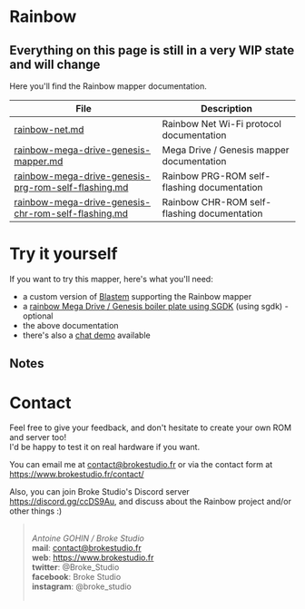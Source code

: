 # Rainbow

## **Everything on this page is still in a very WIP state and will change**

Here you'll find the Rainbow mapper documentation.

| File                                                                                                       | Description                                 |
| ---------------------------------------------------------------------------------------------------------- | ------------------------------------------- |
| [rainbow-net.md](../rainbow-net.md)                                                                        | Rainbow Net Wi-Fi protocol documentation    |
| [rainbow-mega-drive-genesis-mapper.md](rainbow-mega-drive-genesis-mapper.md)                               | Mega Drive / Genesis mapper documentation   |
| [rainbow-mega-drive-genesis-prg-rom-self-flashing.md](rainbow-mega-drive-genesis-prg-rom-self-flashing.md) | Rainbow PRG-ROM self-flashing documentation |
| [rainbow-mega-drive-genesis-chr-rom-self-flashing.md](rainbow-mega-drive-genesis-chr-rom-self-flashing.md) | Rainbow CHR-ROM self-flashing documentation |

# Try it yourself

If you want to try this mapper, here's what you'll need:

- a custom version of [Blastem](https://brokestudio.fr/rainbow/emulators/blastem) supporting the Rainbow mapper
- a [rainbow Mega Drive / Genesis boiler plate using SGDK](https://github.com/BrokeStudio/rainbow-mega-drive-genesis-boiler-plate) (using sgdk) - optional
- the above documentation
- there's also a [chat demo](https://github.com/BrokeStudio/rainbow-chat) available

## Notes

# Contact

Feel free to give your feedback, and don't hesitate to create your own ROM and server too!  
I'd be happy to test it on real hardware if you want.

You can email me at contact@brokestudio.fr or via the contact form at https://www.brokestudio.fr/contact/

Also, you can join Broke Studio's Discord server https://discord.gg/ccDS9Au, and discuss about the Rainbow project and/or other things :)

> &nbsp;  
> _Antoine GOHIN / Broke Studio_  
> **mail**: contact@brokestudio.fr  
> **web**: https://www.brokestudio.fr  
> **twitter**: @Broke_Studio  
> **facebook**: Broke Studio  
> **instagram**: @broke_studio  
> &nbsp;
